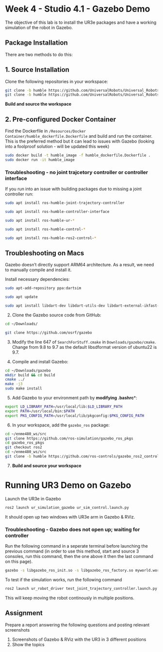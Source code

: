 # Week 4 - Studio 4.1 - Gazebo Demo

The objective of this lab is to install the UR3e packages and have a working simulation of the robot in Gazebo.

## Package Installation

There are two methods to do this:

## 1. Source Installation

Clone the following repositories in your workspace:

```bash
git clone -b humble https://github.com/UniversalRobots/Universal_Robots_ROS2_Driver.git
git clone -b humble https://github.com/UniversalRobots/Universal_Robots_ROS2_Gazebo_Simulation.git
```

**Build and source the workspace**


## 2. Pre-configured Docker Container

Find the Dockerfile in ```/Resources/Docker Container/humble_dockerfile.Dockerfile``` and build and run the container. This is the preferred method but it can lead to issues with Gazebo (looking into a foolproof solution - will be updated this week)

```bash
sudo docker build -t humble_image -f humble_dockerfile.Dockerfile .
sudo docker run -it humble_image
```


### Troubleshooting - no joint trajcetory controller or controller interface

If you run into an issue with building packages due to missing a joint controller run:

``` bash
sudo apt install ros-humble-joint-trajectory-controller

sudo apt install ros-humble-controller-interface

sudo apt install ros-humble-ur-*

sudo apt install ros-humble-control-*

sudo apt install ros-humble-ros2-control-*
```

## Troubleshooting on Macs

Gazebo doesn’t directly support ARM64 architecture. As a result, we need to manually compile and install it.

Install necessary dependencies:

```bash
sudo apt-add-repository ppa:dartsim

sudo apt update

sudo apt install libdart-dev libdart-utils-dev libdart-external-ikfast-dev libsdformat9-dev libfreeimage-dev libprotoc-dev libprotobuf-dev protobuf-compiler freeglut3-dev libcurl4-openssl-dev libtinyxml-dev libtinyxml2-dev libtar-dev libtbb-dev libogre-1.9-dev libxml2-dev pkg-config qtbase5-dev libqwt-qt5-dev libltdl-dev libgts-dev libboost-thread-dev libboost-system-dev libboost-filesystem-dev libboost-program-options-dev libboost-regex-dev libboost-iostreams-dev libsimbody-dev libignition-common3-dev libignition-fuel-tools4-dev libignition-transport8-dev libignition-math6-dev libignition-msgs5-dev
```

2. Clone the Gazebo source code from GitHub:
```bash
cd ~/Downloads/

git clone https://github.com/osrf/gazebo
```


3. Modify the line 647 of ```SearchForStuff.cmake``` in ```Downloads/gazebo/cmake```. Change from 9.8 to 9.7 as the default libsdformat version of ubuntu22 is 9.7.

4. Compile and install Gazebo:

```bash
cd ~/Downloads/gazebo
mkdir build && cd build
cmake ../
make -j3
sudo make install
```

5. Add Gazebo to your environment path by **modifying .bashrc***:

```bash
export LD_LIBRARY_PATH=/usr/local/lib:$LD_LIBRARY_PATH
export PATH=/usr/local/bin:$PATH
export PKG_CONFIG_PATH=/usr/local/lib/pkgconfig:$PKG_CONFIG_PATH
```


6. In your workspace, add the ```gazebo_ros``` package:

```bash
cd ~/enme480_ws/src
git clone https://github.com/ros-simulation/gazebo_ros_pkgs
cd gazebo_ros_pkgs
git checkout ros2
cd ~/enme480_ws/src
git clone -b humble https://github.com/ros-controls/gazebo_ros2_control
```

7. **Build and source your workspace**


# Running UR3 Demo on Gazebo

Launch the UR3e in Gazebo

```bash
ros2 launch ur_simulation_gazebo ur_sim_control.launch.py
```

It should open up two windows with UR3e arm in Gazebo & RViz. 

### Troubleshooting - Gazebo does not open up; waiting for controller

Run the following command in a seperate terminal before launching the previous command (in order to use this method, start and source 3 consoles, run this command, then the one above it then the last command on this page).

```bash
gazebo -s libgazebo_ros_init.so -s libgazebo_ros_factory.so myworld.world
```

To test if the simulation works, run the following command

```bash
ros2 launch ur_robot_driver test_joint_trajectory_controller.launch.py
```
This will keep moving the robot continously in multiple positions.



## Assignment

Prepare a report answering the following questions and posting relevant screenshots
1. Screenshots of Gazebo & RViz with the UR3 in 3 different positions
2. Show the topics 

